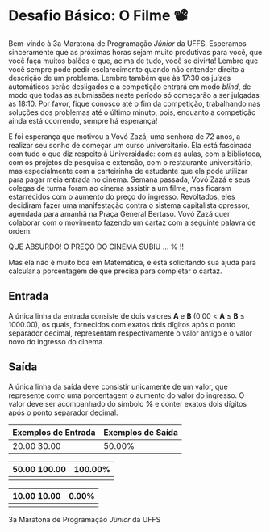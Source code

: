 # Desafio Básico: O Filme :film_projector:

Bem-vindo à 3a Maratona de Programação *Júnior* da UFFS. Esperamos sinceramente que as próximas horas sejam muito produtivas para você, que você faça muitos balões e que, acima de tudo, você se divirta! Lembre que você sempre pode pedir esclarecimento quando não entender direito a descrição de um problema. Lembre também que às 17:30 os juízes automáticos serão desligados e a competição entrará em modo *blind*, de modo que todas as submissões neste período só começarão a ser julgadas às 18:10. Por favor, fique conosco até o fim da competição, trabalhando nas soluções dos problemas até o último minuto, pois, enquanto a competição ainda está ocorrendo, sempre há esperança!

E foi esperança que motivou a Vovó Zazá, uma senhora de 72 anos, a realizar seu sonho de começar um curso universitário. Ela está fascinada com tudo o que diz respeito à Universidade: com as aulas, com a biblioteca, com os projetos de pesquisa e extensão, com o restaurante universitário, mas especialmente com a carteirinha de estudante que ela pode utilizar para pagar meia entrada no cinema. Semana passada, Vovó Zazá e seus colegas de turma foram ao cinema assistir a um filme, mas ficaram estarrecidos com o aumento do preço do ingresso. Revoltados, eles decidiram fazer uma manifestação contra o sistema capitalista opressor, agendada para amanhã na Praça General Bertaso. Vovó Zazá quer colaborar com o movimento fazendo um cartaz com a seguinte palavra de ordem:

QUE ABSURDO! O PREÇO DO CINEMA SUBIU … % !!

Mas ela não é muito boa em Matemática, e está solicitando sua ajuda para calcular a porcentagem de que precisa para completar o cartaz.

## Entrada

A única linha da entrada consiste de dois valores **A** e **B** (0.00 < **A** ≤ **B** ≤ 1000.00), os quais, fornecidos com exatos dois dígitos após o ponto separador decimal, representam respectivamente o valor antigo e o valor novo do ingresso do cinema.

## Saída

A única linha da saída deve consistir unicamente de um valor, que represente como uma porcentagem o aumento do valor do ingresso. O valor deve ser acompanhado do símbolo **%** e conter exatos dois dígitos após o ponto separador decimal.

 

| Exemplos de Entrada | Exemplos de Saída |
| ------------------- | ----------------- |
| 20.00 30.00         | 50.00%            |

 

| 50.00 100.00 | 100.00% |
| ------------ | ------- |
|              |         |

 

| 10.00 10.00 | 0.00% |
| ----------- | ----- |
|             |       |

3ạ Maratona de Programação *Júnior* da UFFS